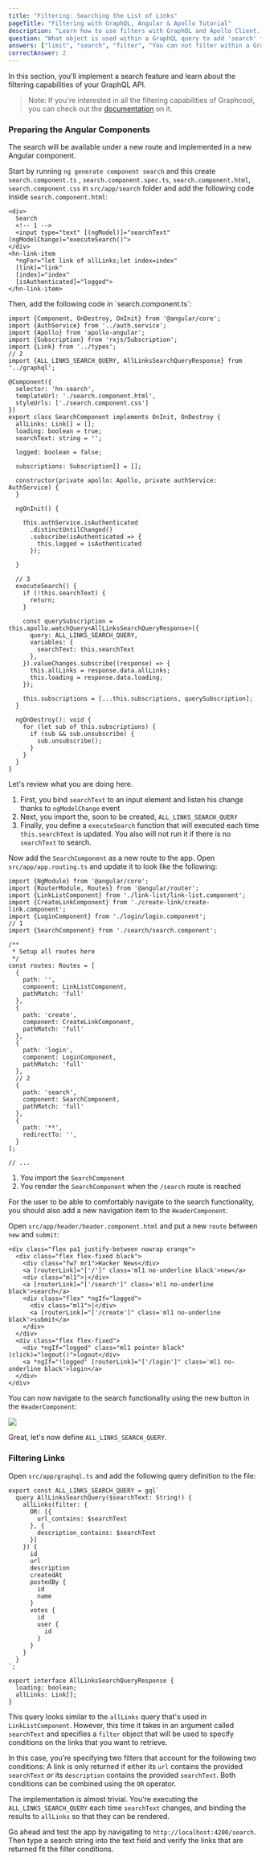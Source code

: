```yaml
---
title: "Filtering: Searching the List of Links"
pageTitle: "Filtering with GraphQL, Angular & Apollo Tutorial"
description: "Learn how to use filters with GraphQL and Apollo Client. Graphcool provides a powerful filter and ordering API that you'll explore in this example."
question: "What object is used within a GraphQL query to add 'search' functionality through filtering?"
answers: ["limit", "search", "filter", "You can not filter within a GraphQL query"]
correctAnswer: 2
---
```


In this section, you'll implement a search feature and learn about the filtering capabilities of your GraphQL API.

> Note: If you're interested in all the filtering capabilities of Graphcool, you can check out the [documentation](https://www.graph.cool/docs/reference/simple-api/filtering-by-field-xookaexai0/) on it.


### Preparing the Angular Components

The search will be available under a new route and implemented in a new Angular component.

<Instruction>

Start by running `ng generate component search` and this create `search.component.ts` , `search.component.spec.ts`, `search.component.html`, `search.component.css` in `src/app/search` folder and add the following code inside `search.component.html`:

```html(path=".../hackernews-angular-apollo/src/app/search/search.component.html")
<div>
  Search
  <!-- 1 -->
  <input type="text" [(ngModel)]="searchText" (ngModelChange)="executeSearch()">
</div>
<hn-link-item
  *ngFor="let link of allLinks;let index=index"
  [link]="link"
  [index]="index"
  [isAuthenticated]="logged">
</hn-link-item>

```
</Instruction>

<Instruction>
Then, add the following code in `search.component.ts`:

```ts{6-7,}(path=".../hackernews-angular-apollo/src/app/search/search.component.ts")
import {Component, OnDestroy, OnInit} from '@angular/core';
import {AuthService} from '../auth.service';
import {Apollo} from 'apollo-angular';
import {Subscription} from 'rxjs/Subscription';
import {Link} from '../types';
// 2
import {ALL_LINKS_SEARCH_QUERY, AllLinksSearchQueryResponse} from '../graphql';

@Component({
  selector: 'hn-search',
  templateUrl: './search.component.html',
  styleUrls: ['./search.component.css']
})
export class SearchComponent implements OnInit, OnDestroy {
  allLinks: Link[] = [];
  loading: boolean = true;
  searchText: string = '';

  logged: boolean = false;

  subscriptions: Subscription[] = [];

  constructor(private apollo: Apollo, private authService: AuthService) {
  }

  ngOnInit() {

    this.authService.isAuthenticated
      .distinctUntilChanged()
      .subscribe(isAuthenticated => {
        this.logged = isAuthenticated
      });

  }

  // 3
  executeSearch() {
    if (!this.searchText) {
      return;
    }

    const querySubscription = this.apollo.watchQuery<AllLinksSearchQueryResponse>({
      query: ALL_LINKS_SEARCH_QUERY,
      variables: {
        searchText: this.searchText
      },
    }).valueChanges.subscribe((response) => {
      this.allLinks = response.data.allLinks;
      this.loading = response.data.loading;
    });

    this.subscriptions = [...this.subscriptions, querySubscription];
  }

  ngOnDestroy(): void {
    for (let sub of this.subscriptions) {
      if (sub && sub.unsubscribe) {
        sub.unsubscribe();
      }
    }
  }
}
```
</Instruction>

Let's review what you are doing here.

1. First, you bind `searchText` to an input element and listen his change thanks to `ngModelChange` event
2. Next, you import the, soon to be created, `ALL_LINKS_SEARCH_QUERY`
3. Finally, you define a `executeSearch` function that will executed each time `this.searchText` is updated. You also will not run it if there is no `searchText` to search.


<Instruction>

Now add the `SearchComponent` as a new route to the app. Open `src/app/app.routing.ts` and update it to look like the following:

```ts{6-7,28-33}(path=".../hackernews-angular-apollo/src/router/index.ts")
import {NgModule} from '@angular/core';
import {RouterModule, Routes} from '@angular/router';
import {LinkListComponent} from './link-list/link-list.component';
import {CreateLinkComponent} from './create-link/create-link.component';
import {LoginComponent} from './login/login.component';
// 1
import {SearchComponent} from './search/search.component';

/**
 * Setup all routes here
 */
const routes: Routes = [
  {
    path: '',
    component: LinkListComponent,
    pathMatch: 'full'
  },
  {
    path: 'create',
    component: CreateLinkComponent,
    pathMatch: 'full'
  },
  {
    path: 'login',
    component: LoginComponent,
    pathMatch: 'full'
  },
  // 2
  {
    path: 'search',
    component: SearchComponent,
    pathMatch: 'full'
  },
  {
    path: '**',
    redirectTo: '',
  }
];

// ...
```

</Instruction>

1. You import the `SearchComponent`
2. You render the `SearchComponent` when the `/search` route is reached


For the user to be able to comfortably navigate to the search functionality, you should also add a new navigation item to the `HeaderComponent`.

<Instruction>

Open `src/app/header/header.component.html` and put a new `route` between `new` and `submit`:

```ts{6-7}(path=".../hackernews-angular-apollo/src/app/header/header.component.")
<div class="flex pa1 justify-between nowrap orange">
  <div class="flex flex-fixed black">
    <div class="fw7 mr1">Hacker News</div>
    <a [routerLink]="['/']" class='ml1 no-underline black'>new</a>
    <div class="ml1">|</div>
    <a [routerLink]="['/search']" class='ml1 no-underline black'>search</a>
    <div class="flex" *ngIf="logged">
      <div class="ml1">|</div>
      <a [routerLink]="['/create']" class='ml1 no-underline black'>submit</a>
    </div>
  </div>
  <div class="flex flex-fixed">
    <div *ngIf="logged" class="ml1 pointer black" (click)="logout()">logout</div>
    <a *ngIf="!logged" [routerLink]="['/login']" class='ml1 no-underline black'>login</a>
  </div>
</div>

```

</Instruction>

You can now navigate to the search functionality using the new button in the `HeaderComponent`:

![](http://imgur.com/XxPdUvo.png)

Great, let's now define `ALL_LINKS_SEARCH_QUERY`.

### Filtering Links

<Instruction>

Open `src/app/graphql.ts` and add the following query definition to the file:

```ts(path=".../hackernews-angular-apollo/src/app/graphql.ts")
export const ALL_LINKS_SEARCH_QUERY = gql`
  query AllLinksSearchQuery($searchText: String!) {
    allLinks(filter: {
      OR: [{
        url_contains: $searchText
      }, {
        description_contains: $searchText
      }]
    }) {
      id
      url
      description
      createdAt
      postedBy {
        id
        name
      }
      votes {
        id
        user {
          id
        }
      }
    }
  }
`;

export interface AllLinksSearchQueryResponse {
  loading: boolean;
  allLinks: Link[];
}

```

</Instruction>


This query looks similar to the `allLinks` query that's used in `LinkListComponent`. However, this time it takes in an argument called `searchText` and specifies a `filter` object that will be used to specify conditions on the links that you want to retrieve.

In this case, you're specifying two filters that account for the following two conditions: A link is only returned if either its `url` contains the provided `searchText` _or_ its `description` contains the provided `searchText`. Both conditions can be combined using the `OR` operator.


The implementation is almost trivial. You're executing the `ALL_LINKS_SEARCH_QUERY` each time `searchText` changes, and binding the results to `allLinks`  so that they can be rendered.

Go ahead and test the app by navigating to `http://localhost:4200/search`. Then type a search string into the text field and verify the links that are returned fit the filter conditions.
